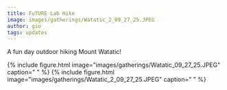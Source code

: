 ```yaml
---
title: FuTURE Lab Hike
image: images/gatherings/Watatic_2_09_27_25.JPEG
author: gio
tags: updates
---
```


A fun day outdoor hiking Mount Watatic!

{%
  include figure.html
  image="images/gatherings/Watatic_09_27_25.JPEG"
  caption=" "
%}
{%
  include figure.html
  image="images/gatherings/Watatic_2_09_27_25.JPEG"
  caption=" "
%}
